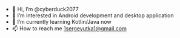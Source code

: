 - 👋 Hi, I’m @cyberduck2077
- 👀 I’m interested in Android development and desktop application
- 🌱 I’m currently learning Kotlin/Java now
- 📫 How to reach me 1sergeyutka1@gmail.com


